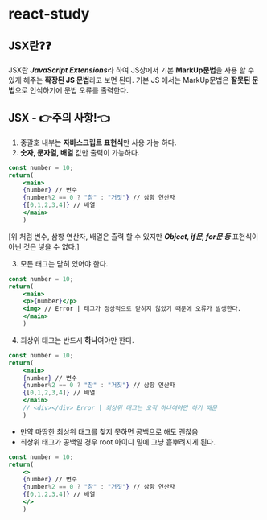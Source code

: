 # react-study

## JSX란❓❓
JSX란 ***JavaScript Extensions***라 하여 JS상에서 기본 **MarkUp문법**을 사용 할 수 있게 해주는 **확장된 JS 문법**라고 보면 된다.
기본 JS 에서는 MarkUp문법은 **잘못된 문법**으로 인식하기에 문법 오류를 출력한다.

## JSX - 👉주의 사항!👈
1. 중괄호 내부는 **자바스크립트 표현식**만 사용 가능 하다.
2. **숫자, 문자열, 배열** 값만 출력이 가능하다.

```jsx
const number = 10;
return(
    <main>
    {number} // 변수
    {number%2 == 0 ? "참" : "거짓"} // 삼항 연산자
    {[0,1,2,3,4]} // 배열
    </main>
    )
```
[위 처럼 변수, 삼항 연산자, 배열은 출력 할 수 있지만 ***Object, if문, for문 등*** 표현식이 아닌 것은 넣을 수 없다.]


3. 모든 태그는 닫혀 있어야 한다.

```jsx
const number = 10;
return(
    <main>
    <p>{number}</p>
    <img> // Error | 태그가 정상적으로 닫히지 않았기 때문에 오류가 발생한다.
    </main>
    )
```

4. 최상위 태그는 반드시 **하나**여야만 한다.

```jsx
const number = 10;
return(
    <main>
    {number} // 변수
    {number%2 == 0 ? "참" : "거짓"} // 삼항 연산자
    {[0,1,2,3,4]} // 배열
    </main>
    // <div></div> Error | 최상위 태그는 오직 하나여야만 하기 때문
    )
```

- 만약 마땅한 최상위 태그를 찾지 못하면 공백으로 해도 괜찮음
- 최상위 태그가 공백일 경우 root 아이디 밑에 그냥 흩뿌려지게 된다. 

```jsx
const number = 10;
return(
    <>
    {number} // 변수
    {number%2 == 0 ? "참" : "거짓"} // 삼항 연산자
    {[0,1,2,3,4]} // 배열
    </>
    )
```
